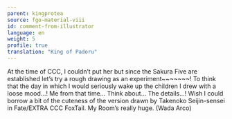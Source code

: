 ```yaml
---
parent: kingprotea
source: fgo-material-viii
id: comment-from-illustrator
language: en
weight: 5
profile: true
translation: "King of Padoru"
---
```


At the time of CCC, I couldn’t put her but since the Sakura Five are established let’s try a rough drawing as an experiment~~~~~~~! To think that the day in which I would seriously wake up the children I drew with a loose mood…! Me from that time… Think about… The details…! Wish I could borrow a bit of the cuteness of the version drawn by Takenoko Seijin-sensei in Fate/EXTRA CCC FoxTail. My Room’s really huge. (Wada Arco)
